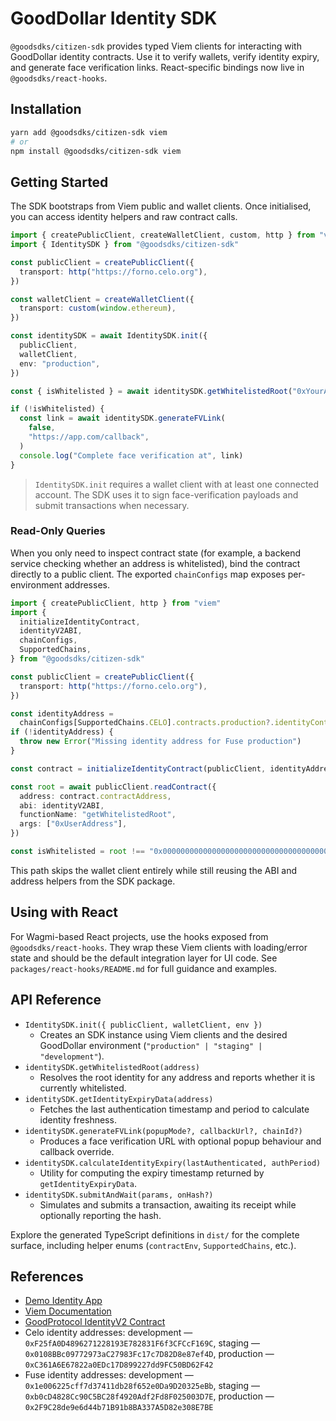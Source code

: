 # GoodDollar Identity SDK

`@goodsdks/citizen-sdk` provides typed Viem clients for interacting with GoodDollar identity contracts. Use it to verify wallets, verify identity expiry, and generate face verification links. React-specific bindings now live in `@goodsdks/react-hooks`.

## Installation

```bash
yarn add @goodsdks/citizen-sdk viem
# or
npm install @goodsdks/citizen-sdk viem
```

## Getting Started

The SDK bootstraps from Viem public and wallet clients. Once initialised, you can access identity helpers and raw contract calls.

```ts
import { createPublicClient, createWalletClient, custom, http } from "viem"
import { IdentitySDK } from "@goodsdks/citizen-sdk"

const publicClient = createPublicClient({
  transport: http("https://forno.celo.org"),
})

const walletClient = createWalletClient({
  transport: custom(window.ethereum),
})

const identitySDK = await IdentitySDK.init({
  publicClient,
  walletClient,
  env: "production",
})

const { isWhitelisted } = await identitySDK.getWhitelistedRoot("0xYourAccount")

if (!isWhitelisted) {
  const link = await identitySDK.generateFVLink(
    false,
    "https://app.com/callback",
  )
  console.log("Complete face verification at", link)
}
```

> `IdentitySDK.init` requires a wallet client with at least one connected account. The SDK uses it to sign face-verification payloads and submit transactions when necessary.

### Read-Only Queries

When you only need to inspect contract state (for example, a backend service checking whether an address is whitelisted), bind the contract directly to a public client. The exported `chainConfigs` map exposes per-environment addresses.

```ts
import { createPublicClient, http } from "viem"
import {
  initializeIdentityContract,
  identityV2ABI,
  chainConfigs,
  SupportedChains,
} from "@goodsdks/citizen-sdk"

const publicClient = createPublicClient({
  transport: http("https://forno.celo.org"),
})

const identityAddress =
  chainConfigs[SupportedChains.CELO].contracts.production?.identityContract
if (!identityAddress) {
  throw new Error("Missing identity address for Fuse production")
}

const contract = initializeIdentityContract(publicClient, identityAddress)

const root = await publicClient.readContract({
  address: contract.contractAddress,
  abi: identityV2ABI,
  functionName: "getWhitelistedRoot",
  args: ["0xUserAddress"],
})

const isWhitelisted = root !== "0x0000000000000000000000000000000000000000"
```

This path skips the wallet client entirely while still reusing the ABI and address helpers from the SDK package.

## Using with React

For Wagmi-based React projects, use the hooks exposed from `@goodsdks/react-hooks`. They wrap these Viem clients with loading/error state and should be the default integration layer for UI code. See `packages/react-hooks/README.md` for full guidance and examples.

## API Reference

- `IdentitySDK.init({ publicClient, walletClient, env })`
  - Creates an SDK instance using Viem clients and the desired GoodDollar environment (`"production" | "staging" | "development"`).
- `identitySDK.getWhitelistedRoot(address)`
  - Resolves the root identity for any address and reports whether it is currently whitelisted.
- `identitySDK.getIdentityExpiryData(address)`
  - Fetches the last authentication timestamp and period to calculate identity freshness.
- `identitySDK.generateFVLink(popupMode?, callbackUrl?, chainId?)`
  - Produces a face verification URL with optional popup behaviour and callback override.
- `identitySDK.calculateIdentityExpiry(lastAuthenticated, authPeriod)`
  - Utility for computing the expiry timestamp returned by `getIdentityExpiryData`.
- `identitySDK.submitAndWait(params, onHash?)`
  - Simulates and submits a transaction, awaiting its receipt while optionally reporting the hash.

Explore the generated TypeScript definitions in `dist/` for the complete surface, including helper enums (`contractEnv`, `SupportedChains`, etc.).

## References

- [Demo Identity App](https://demo-identity-app.vercel.app/)
- [Viem Documentation](https://viem.sh/)
- [GoodProtocol IdentityV2 Contract](https://github.com/GoodDollar/GoodProtocol/blob/master/contracts/identity/IdentityV2.sol)
- Celo identity addresses: development — `0xF25fA0D4896271228193E782831F6f3CFCcF169C`, staging — `0x0108BBc09772973aC27983Fc17c7D82D8e87ef4D`, production — `0xC361A6E67822a0EDc17D899227dd9FC50BD62F42`
- Fuse identity addresses: development — `0x1e006225cff7d37411db28f652e0Da9D20325eBb`, staging — `0xb0cD4828Cc90C5BC28f4920Adf2Fd8F025003D7E`, production — `0x2F9C28de9e6d44b71B91b8BA337A5D82e308E7BE`
